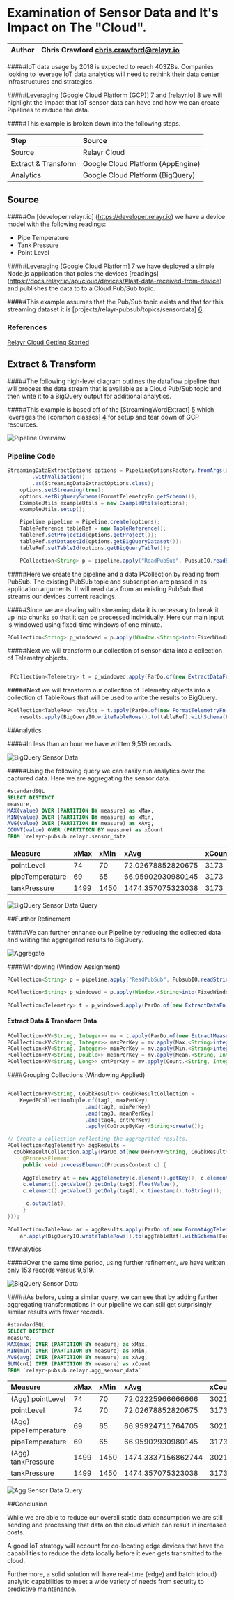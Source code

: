 # Examination of Sensor Data and It's Impact on The "Cloud".

| Author | Chris Crawford <chris.crawford@relayr.io> |
|:------------|:------------------------------------|

#####IoT data usage by 2018 is expected to reach 403ZBs.  Companies looking to leverage IoT data analytics will need to rethink their data center infrastructures and strategies.  

#####Leveraging [Google Cloud Platform (GCP)] [7] and [relayr.io] [8] we will highlight the impact that IoT sensor data can have and how we can create Pipelines to reduce the data.

#####This example is broken down into the following steps.

|     Step    |      Source                                |
|:------------|:------------------------------------|
| Source | Relayr Cloud |
| Extract & Transform | Google Cloud Platform (AppEngine) |
| Analytics | Google Cloud Platform (BigQuery) |


## Source

#####On [developer.relayr.io] (https://developer.relayr.io) we have a device model with the following readings:

* Pipe Temperature
* Tank Pressure
* Point Level

#####Leveraging [Google Cloud Platform] [7] we have deployed a simple Node.js application that poles the devices [readings] (https://docs.relayr.io/api/cloud/devices/#last-data-received-from-device) and publishes the data to to a Cloud Pub/Sub topic.  

#####This example assumes that the Pub/Sub topic exists and that for this streaming dataset it is [projects/relayr-pubsub/topics/sensordata] [6]	



### References

[Relayr Cloud Getting Started][1]



## Extract & Transform

#####The following high-level diagram outlines the dataflow pipeline that will process the data stream that is available as a Cloud Pub/Sub topic and then write it to a BigQuery output for additional analytics.

#####This example is based off of the [StreamingWordExtract] [5] which leverages the [common classes] [4] for setup and tear down of GCP resources.  

![Pipeline Overview](img/pipeline.png)


 
### Pipeline Code

```java
StreamingDataExtractOptions options = PipelineOptionsFactory.fromArgs(args)
        .withValidation()
        .as(StreamingDataExtractOptions.class);
    options.setStreaming(true);
    options.setBigQuerySchema(FormatTelemetryFn.getSchema());
    ExampleUtils exampleUtils = new ExampleUtils(options);
    exampleUtils.setup();

    Pipeline pipeline = Pipeline.create(options);
    TableReference tableRef = new TableReference();
    tableRef.setProjectId(options.getProject());
    tableRef.setDatasetId(options.getBigQueryDataset());
    tableRef.setTableId(options.getBigQueryTable());

    PCollection<String> p = pipeline.apply("ReadPubSub", PubsubIO.readStrings().fromSubscription(options.getPubsubSubscription()));
```    

#####Here we create the pipeline and a data PCollection by reading from PubSub. The existing PubSub topic and subscription are passed in as application arguments. It will read data from an existing PubSub that streams our devices current readings.
 
#####Since we are dealing with streaming data it is necessary to break it up into chunks so that it can be processed individually. Here our main input is windowed using fixed-time windows of one minute. 

```Java
PCollection<String> p_windowed = p.apply(Window.<String>into(FixedWindows.of(Duration.standardMinutes(1))));
```

#####Next we will transform our collection of sensor data into a collection of Telemetry objects.

```Java

 PCollection<Telemetry> t = p_windowed.apply(ParDo.of(new ExtractDataFn()));

```
#####Next we will transform our collection of Telemetry objects into a collection of TableRows that will be used to write the results to BigQuery.

```Java
PCollection<TableRow> results = t.apply(ParDo.of(new FormatTelemetryFn()));
    results.apply(BigQueryIO.writeTableRows().to(tableRef).withSchema(FormatTelemetryFn.getSchema()));
```

##Analytics

#####In less than an hour we have written 9,519 records.

![BigQuery Sensor Data](img/sensor_data.png)

#####Using the following query we can easily run analytics over the captured data.  Here we are aggregating the sensor data.

```sql
#standardSQL
SELECT DISTINCT
measure,
MAX(value) OVER (PARTITION BY measure) as xMax,
MIN(value) OVER (PARTITION BY measure) as xMin,
AVG(value) OVER (PARTITION BY measure) as xAvg,
COUNT(value) OVER (PARTITION BY measure) as xCount
FROM `relayr-pubsub.relayr.sensor_data`
```

| Measure | xMax |  xMin |  xAvg |  xCount |
|:--------|:-----|:--------|:------|:------|
| pointLevel| 74 | 70 | 72.02678852820675 | 3173 |
| pipeTemperature| 69 | 65 | 66.95902930980145 | 3173 |
| tankPressure| 1499 | 1450 | 1474.357075323038 | 3173 |




![BigQuery Sensor Data Query](img/sensor_data_query.png)

##Further Refinement

#####We can further enhance our Pipeline by reducing the collected data and writing the aggregated results to BigQuery. 

![Aggregate](img/agg_1.png)

####Windowing (Window Assignment)

```Java
PCollection<String> p = pipeline.apply("ReadPubSub", PubsubIO.readStrings().fromSubscription(options.getPubsubSubscription()));

PCollection<String> p_windowed = p.apply(Window.<String>into(FixedWindows.of(Duration.standardMinutes(1))));
    
PCollection<Telemetry> t = p_windowed.apply(ParDo.of(new ExtractDataFn()));

```
#### Extract Data & Transform Data


```Java
PCollection<KV<String, Integer>> mv = t.apply(ParDo.of(new ExtractMeasureValueFn()));
PCollection<KV<String, Integer>> maxPerKey = mv.apply(Max.<String>integersPerKey());
PCollection<KV<String, Integer>> minPerKey = mv.apply(Min.<String>integersPerKey());
PCollection<KV<String, Double>> meanPerKey = mv.apply(Mean.<String, Integer>perKey());
PCollection<KV<String, Long>> cntPerKey = mv.apply(Count.<String, Integer>perKey());

```


####Grouping Collections (Windowing Applied)


```Java

PCollection<KV<String, CoGbkResult>> coGbkResultCollection =
    KeyedPCollectionTuple.of(tag1, maxPerKey)
                         .and(tag2, minPerKey)
                         .and(tag3, meanPerKey)
                         .and(tag4, cntPerKey)
                         .apply(CoGroupByKey.<String>create());

// Create a collection reflecting the aggregrated results. 
PCollection<AggTelemetry> aggResults = 
  coGbkResultCollection.apply(ParDo.of(new DoFn<KV<String, CoGbkResult>, AggTelemetry>() { 
     @ProcessElement
     public void processElement(ProcessContext c) {
     
     AggTelemetry at = new AggTelemetry(c.element().getKey(), c.element().getValue().getOnly(tag1), c.element().getValue().getOnly(tag2), 
     c.element().getValue().getOnly(tag3).floatValue(),  
     c.element().getValue().getOnly(tag4), c.timestamp().toString());

      c.output(at); 
     } 
})); 
 
PCollection<TableRow> ar = aggResults.apply(ParDo.of(new FormatAggTelemetryFn()));
    ar.apply(BigQueryIO.writeTableRows().to(aggTableRef).withSchema(FormatAggTelemetryFn.getSchema())); 
```

##Analytics

#####Over the same time period, using further refinement, we have written only 153 records versus 9,519.

![BigQuery Sensor Data](img/agg_sensor_data.png)

#####As before, using a similar query, we can see that by adding further aggregating transformations in our pipeline we can still get surprisingly similar results with fewer records.


```sql
#standardSQL
SELECT DISTINCT
measure,
MAX(max) OVER (PARTITION BY measure) as xMax,
MIN(min) OVER (PARTITION BY measure) as xMin,
AVG(avg) OVER (PARTITION BY measure) as xAvg,
SUM(cnt) OVER (PARTITION BY measure) as xCount
FROM `relayr-pubsub.relayr.agg_sensor_data`
```

| Measure | xMax |  xMin |  xAvg |  xCount |
|:--------|:-----|:--------|:------|:------|
| (Agg) pointLevel| 74 | 70 | 72.02225966666666 | 3021 | 
| pointLevel| 74 | 70 | 72.02678852820675 | 3173 |
| (Agg) pipeTemperature| 69 | 65 | 66.95924711764705 | 3021 |
| pipeTemperature| 69 | 65 | 66.95902930980145 | 3173 |
| (Agg) tankPressure| 1499 | 1450 | 1474.3337156862744 	| 3021 |
| tankPressure| 1499 | 1450 | 1474.357075323038 | 3173 |


![Agg Sensor Data Query](img/agg_sensor_query.png)



##Conclusion

While we are able to reduce our overall static data consumption we are still sending and processing that data on the cloud which can result in increased costs.

A good IoT strategy will account for co-locating edge devices that have the capabilities to reduce the data locally before it even gets transmitted to the cloud.

Furthermore, a solid solution will have real-time (edge) and batch (cloud) analytic capabilities to meet a wide variety of needs from security to predictive maintenance.




[1]: https://docs.relayr.io/cloud/getting-started/

[2]: https://beam.apache.org/documentation/runners/direct/

[3]: https://cloud.google.com/blog/big-data/2016/04/scheduling-dataflow-pipelines-using-app-engine-cron-service-or-cloud-functions

[4]: https://github.com/apache/beam/tree/master/examples/java/src/main/java/org/apache/beam/examples/common

[5]: https://github.com/apache/beam/blob/master/examples/java/src/main/java/org/apache/beam/examples/complete/StreamingWordExtract.java

[6]: https://cloud.google.com/pubsub/docs/quickstart-console

[7]: https://cloud.google.com

[8]: https://relayr.io